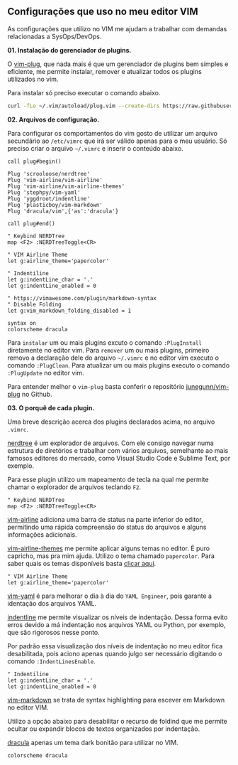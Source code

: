 ## Configurações que uso no meu editor VIM

As configurações que utilizo no VIM me ajudam a trabalhar com demandas relacionadas a SysOps/DevOps.

**01. Instalação do gerenciador de plugins.**

O [vim-plug](https://github.com/junegunn/vim-plug), que nada mais é que um gerenciador de plugins bem simples e eficiente, me permite instalar, remover e atualizar todos os plugins utilizados no vim.

Para instalar só preciso executar o comando abaixo.
```bash
curl -fLo ~/.vim/autoload/plug.vim --create-dirs https://raw.githubusercontent.com/junegunn/vim-plug/master/plug.vim
```

**02. Arquivos de configuração.**

Para configurar os comportamentos do vim gosto de utilizar um arquivo secundário ao ```/etc/vimrc``` que irá ser válido apenas para o meu usuário. Só preciso criar o arquivo ```~/.vimrc``` e inserir o conteúdo abaixo.

```
call plug#begin()

Plug 'scrooloose/nerdtree'
Plug 'vim-airline/vim-airline'
Plug 'vim-airline/vim-airline-themes'
Plug 'stephpy/vim-yaml'
Plug 'yggdroot/indentline'
Plug 'plasticboy/vim-markdown'
Plug 'dracula/vim',{'as':'dracula'}

call plug#end()

" Keybind NERDTree
map <F2> :NERDTreeToggle<CR>

" VIM Airline Theme
let g:airline_theme='papercolor'

" Indentiline
let g:indentLine_char = '.'
let g:indentLine_enabled = 0

" https://vimawesome.com/plugin/markdown-syntax
" Disable Folding
let g:vim_markdown_folding_disabled = 1

syntax on
colorscheme dracula
```

Para ```instalar``` um ou mais plugins excuto o comando ```:PlugInstall``` diretamente no editor vim.
Para ```remover``` um ou mais plugins, primeiro removo a declaração dele do arquivo ```~/.vimrc``` e no editor vim executo o comando ```:PlugClean```.
Para atualizar um ou mais plugins executo o comando ```:PlugUpdate``` no editor vim.

Para entender melhor o ```vim-plug``` basta conferir o repositório [junegunn/vim-plug](https://github.com/junegunn/vim-plug) no Github.

**03. O porquê de cada plugin.**

Uma breve descrição acerca dos plugins declarados acima, no arquivo ```.vimrc```.

[nerdtree](https://vimawesome.com/plugin/nerdtree-red) é um explorador de arquivos. Com ele consigo navegar numa estrutura de diretórios e trabalhar com vários arquivos, semelhante ao mais famosos editores do mercado, como Visual Studio Code e Sublime Text, por exemplo.

Para esse plugin utilizo um mapeamento de tecla na qual me permite chamar o explorador de arquivos teclando ```F2```.

```
" Keybind NERDTree
map <F2> :NERDTreeToggle<CR>
```

[vim-airline](https://vimawesome.com/plugin/vim-airline) adiciona uma barra de status na parte inferior do editor, permitindo uma rápida compreensão do status do arquivos e alguns informações adicionais.

[vim-airline-themes](https://vimawesome.com/plugin/vim-airline-themes) me permite aplicar alguns temas no editor. É puro capricho, mas pra mim ajuda. Utilizo o tema chamado ```papercolor```. Para saber quais os temas disponíveis basta [clicar aqui](https://github.com/vim-airline/vim-airline/wiki/Screenshots).

```
" VIM Airline Theme
let g:airline_theme='papercolor'
```

[vim-yaml](https://vimawesome.com/plugin/vim-yaml) é para melhorar o dia à dia do ```YAML Engineer```, pois garante a identação dos arquivos YAML.

[indentline](https://vimawesome.com/plugin/indentline) me permite visualizar os níveis de indentação. Dessa forma evito erros devido a má indentação nos arquivos YAML ou Python, por exemplo, que são rigorosos nesse ponto.

Por padrão essa visualização dos níveis de indentação no meu editor fica desabilitada, pois aciono apenas quando julgo ser necessário digitando o comando ```:IndentLinesEnable```.

```
" Indentiline
let g:indentLine_char = '.'
let g:indentLine_enabled = 0
```

[vim-markdown](https://vimawesome.com/plugin/markdown-syntax) se trata de syntax highlighting para escever em Markdown no editor VIM.

Utilizo a opção abaixo para desabilitar o recurso de foldind que me permite ocultar ou expandir blocos de textos organizados por indentação.

[dracula](https://draculatheme.com/vim) apenas um tema dark bonitão para utilizar no VIM.
```
colorscheme dracula
```